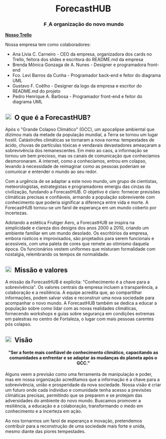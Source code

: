 <h1 align="center"> ForecastHUB </h1>

<h3 align="center">
  </a>
    <a href="https://surrealdb.com#gh-light-mode-only" target="_blank">
        <img src="./img/black/text.svg" height="15" alt="ForecastHUB">
    </a>
    A organização do novo mundo
</h3>
    
**[Nosso Trello](https://trello.com/b/T4DYETtp)**


Nossa empresa tem como colaboradores:
- Ana Lívia C. Carneiro - CEO da empresa, organizadora dos cards no Trello, feitora dos slides e escritora do README.md da empresa
- Brenda Mônica Gonzaga de A. Nunes - Designer e programadora front-end
- Fco. Levi Barros da Cunha - Programador back-end e feitor do diagrama UML
- Gustavo F. Coêlho - Designer da logo da empresa e escritor do README.md do projeto
- Pedro Henrique A. Barbosa - Programador front-end e feitor do diagrama UML

<h2><img height="20" src="./img/whatissurreal.svg">&nbsp;&nbsp;O que é a ForecastHUB?</h2>

Após o "Grande Colapso Climático" (GCC), um apocalipse ambiental que dizimou mais da metade da população mundial, a Terra se tornou um lugar hostil. Catástrofes climáticas se tornaram a nova norma: tempestades de ácido, chuvas de partículas tóxicas e vendavais devastadores ameaçaram a sobrevivência dos remanescentes. Em meio ao caos, a informação se tornou um bem precioso, mas os canais de comunicação que conhecíamos desmoronaram. A internet, como a conhecíamos, entrou em colapso, levando à necessidade de reimaginar como as pessoas poderiam se comunicar e entender o mundo ao seu redor. 

Com a urgência de se adaptar a este novo mundo, um grupo de cientistas, meteorologistas, estrategistas e programadores emergiu das cinzas da civilização, fundando a ForecastHUB. O objetivo é claro: fornecer previsões climáticas precisas e confiáveis, armando a população sobrevivente com conhecimento que poderia significar a diferença entre vida e morte. A ForecastHUB tornou-se um farol de esperança em um mundo coberto por incertezas.

Adotando a estética Frutiger Aero, a ForecastHUB se inspira na simplicidade e clareza dos designs dos anos 2000 a 2010, criando um ambiente familiar em um mundo desolado. Os escritórios da empresa, embora rústicos e improvisados, são projetados para serem funcionais e acessíveis, com uma paleta de cores que remete ao otimismo daquela época. Os funcionários vestem uniformes que misturam formalidade com nostalgia, relembrando os tempos de normalidade.

<h2><img height="20" src="./img/whatissurreal.svg">&nbsp;&nbsp;Missão e valores</h2>

A missão da ForecastHUB é explícita: "Conhecimento é a chave para a sobrevivência". Os valores centrais da empresa incluem a transparência, a colaboração e a resiliência. A equipe acredita que, ao compartilhar informações, podem salvar vidas e reconstruir uma nova sociedade para acompanhar o novo mundo. 
A ForecastHUB também se dedica a educar a população sobre como lidar com as novas realidades climáticas, fornecendo workshops e guias sobre segurança em condições extremas em palestras no centro de Fortaleza, o lugar com mais pessoas carentes pós colapso.

<h2><img height="20" src="./img/whatissurreal.svg">&nbsp;&nbsp;Visão</h2>

<h4 align="center">"Ser a fonte mais confiável de conhecimento climático, capacitando as comunidades a enfrentar e se adaptar às mudanças do planeta após o GCC."</h4>

Alguns veem a previsão como uma ferramenta de manipulação e poder, mas em nossa organização acreditamos que a informação é a chave para a sobrevivência, união e prosperidade da nova sociedade. Nossa visão é criar um futuro onde cada indivíduo e comunidade tenha acesso a previsões climáticas precisas, permitindo que se preparem e se protejam das adversidades do ambiente do novo mundo. Buscamos promover a resiliência, a educação e a colaboração, transformando o medo em conhecimento e a incerteza em ação.

Ao nos tornarmos um farol de esperança e inovação, pretendemos contribuir para a reconstrução de uma sociedade mais forte e unida, mesmo diante das piores tempestades.
